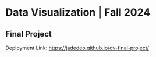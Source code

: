 # Data Visualization | Fall 2024

## Final Project

Deployment Link: https://jadedeo.github.io/dv-final-project/
